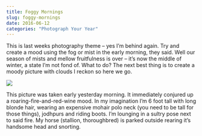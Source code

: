 ```yaml
---
title: Foggy Mornings
slug: foggy-mornings
date: 2016-06-12
categories: "Photograph Your Year"
---
```


<p>This is last weeks photography theme – yes I’m behind again. Try and create a mood using the fog or mist in the early morning, they said. Well our season of mists and mellow fruitfulness is over – it’s now the middle of winter, a state I’m not fond of. What to do? The next best thing is to create a moody picture with clouds I reckon so here we go.</p>
<p><img src="https://res.cloudinary.com/dy6grlu8z/image/upload/v1558841884/elardpev19r3wyl2yvoo.jpg"/></p>
<p>This picture was taken early yesterday morning. It immediately conjured up a roaring-fire-and-red-wine mood. In my imagination I’m 6 foot tall with long blonde hair, wearing an expensive mohair polo neck (you need to be tall for those things), jodhpurs and riding boots. I’m lounging in a sultry pose next to said fire. My horse (stallion, thoroughbred) is parked outside rearing it’s handsome head and snorting.</p>
<p> </p>







